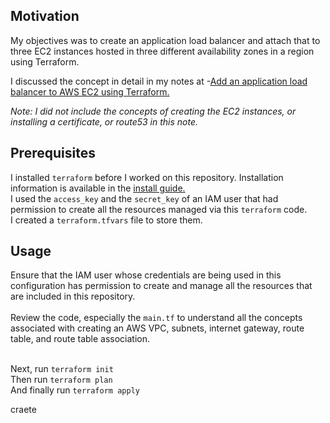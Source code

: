 ## Motivation
My objectives was to create an application load balancer and attach that to three EC2 instances hosted in three different availability zones in a region using Terraform.

I discussed the concept in detail in my notes at -[Add an application load balancer to AWS EC2 using Terraform.](http://skundunotes.com/2022/07/30/add-an-application-load-balancer-to-aws-ec2-using-terraform/)

*Note: I did not include the concepts of creating the EC2 instances, or installing a certificate, or route53 in this note.*

## Prerequisites
I installed `terraform` before I worked on this repository. Installation information is available in the [install guide.](https://www.terraform.io/downloads.html) <br />I used the `access_key` and the `secret_key` of an IAM user that had permission to create all the resources managed via this `terraform` code.
<br />I created a `terraform.tfvars` file to store them.
## Usage
Ensure that the IAM user whose credentials are being used in this configuration has permission to create and manage all the resources that are included in this repository.
<br />
<br />Review the code, especially the `main.tf` to understand all the concepts associated with creating an AWS VPC, subnets, internet gateway, route table, and route table association.

<br />Next, run `terraform init` 
<br />Then run `terraform plan`
<br />And finally run `terraform apply`

craete